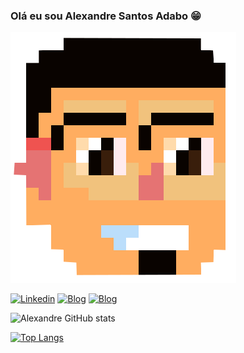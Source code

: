### Olá eu sou Alexandre Santos Adabo 😁

![ texto](pixel-alexandre.png)

[![Linkedin](https://img.shields.io/badge/LinkedIn-0077B5?style=for-the-badge&logo=linkedin&logoColor=white)](https://www.linkedin.com/in/alexandre-santos-adabo-394002112/) [![Blog](https://img.shields.io/badge/Stack_Overflow-FE7A16?style=for-the-badge&logo=stack-overflow&logoColor=white)](https://stackoverflow.com/users/18626717/alexandre-santos-adabo) [![Blog](https://img.shields.io/website?label=GrupoWeBee.com&style=for-the-badge&url=http://www.grupowebee.com/)](http://www.grupowebee.com/)

![Alexandre GitHub stats](https://github-readme-stats.vercel.app/api?username=AlexandreAdabo&show_icons=true&theme=synthwave)

[![Top Langs](https://github-readme-stats.vercel.app/api/top-langs/?username=AlexandreAdabo&layout=compact&theme=synthwave)](https://github.com/AlexandreAdabo/github-readme-stats)
